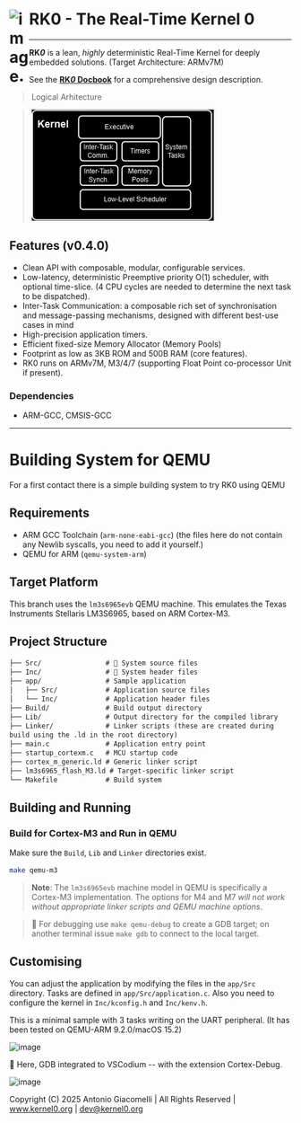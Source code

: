 <h1 align="left">RK0 - The Real-Time Kernel 0 <img src="https://github.com/user-attachments/assets/b8b5693b-197e-4fd4-b51e-5865bb568447" width="7%" align="left" alt="image"></h1>

---

**RK*0*** is a lean, _highly_ deterministic Real-Time Kernel for deeply embedded solutions.
(Target Architecture: ARMv7M)

* See the [**RK*0* Docbook**](https://antoniogiacomelli.github.io/RK0/) for a comprehensive design description.

> Logical Arhitecture

> ![image](https://github.com/antoniogiacomelli/RK0/blob/docs/docs/images/images/layeredkernel.png)

 ## Features (v0.4.0) 
 - Clean API with composable, modular, configurable services.
 - Low-latency, deterministic Preemptive priority O(1) scheduler, with optional time-slice.
   (4 CPU cycles are needed to determine the next task to be dispatched).
 - Inter-Task Communication: a composable rich set of synchronisation and message-passing mechanisms, designed with different best-use cases in mind
 - High-precision application timers.
 - Efficient fixed-size Memory Allocator (Memory Pools)
 - Footprint as low as 3KB ROM and 500B RAM (core features).
 - RK0 runs on ARMv7M, M3/4/7 (supporting Float Point co-processor Unit if present).

### Dependencies
* ARM-GCC, CMSIS-GCC

---

# Building System for QEMU 

For a first contact there is a simple building system to try RK0 using QEMU

## Requirements

- ARM GCC Toolchain (`arm-none-eabi-gcc`) (the files here do not contain any Newlib syscalls, you need to add it yourself.)
- QEMU for ARM (`qemu-system-arm`)
 
## Target Platform

This branch uses the `lm3s6965evb` QEMU machine. This emulates the Texas Instruments Stellaris LM3S6965, based on ARM Cortex-M3. 

## Project Structure

```
├── Src/                # 🐰 System source files
├── Inc/                # 🐰 System header files
├── app/                # Sample application
│   ├── Src/            # Application source files
│   └── Inc/            # Application header files
├── Build/              # Build output directory 
├── Lib/                # Output directory for the compiled library  
├── Linker/             # Linker scripts (these are created during build using the .ld in the root directory)
├── main.c              # Application entry point
├── startup_cortexm.c   # MCU startup code
├── cortex_m_generic.ld # Generic linker script
├── lm3s6965_flash_M3.ld # Target-specific linker script
└── Makefile            # Build system
```

## Building and Running

### Build for Cortex-M3 and Run in QEMU

Make sure the `Build`, `Lib` and `Linker` directories exist. 

```bash
make qemu-m3
```

> **Note**: The `lm3s6965evb` machine model in QEMU is specifically a Cortex-M3 implementation. The options for M4 and M7 _will not work without appropriate linker scripts and QEMU machine options_.

> 🐰 For debugging use `make qemu-debug` to create a GDB target; on another terminal issue `make gdb` to connect to the local target.

## Customising

 You can adjust the application by modifying the files in the `app/Src` directory. Tasks are defined in `app/Src/application.c`. Also you need to configure the kernel in `Inc/kconfig.h` and `Inc/kenv.h`. 

This is a minimal sample with 3 tasks writing on the UART peripheral.
(It has been tested on QEMU-ARM 9.2.0/macOS 15.2)

![image](https://github.com/user-attachments/assets/9059c565-80ba-4829-9a45-683f4a7312c2)

🐰 Here, GDB integrated to VSCodium -- with the extension Cortex-Debug. 

![image](https://github.com/user-attachments/assets/b9074038-06b3-49ee-a693-1fe4ee3568a9)


Copyright (C) 2025 Antonio Giacomelli | All Rights Reserved | www.kernel0.org | dev@kernel0.org
 
